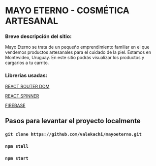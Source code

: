 # MAYO ETERNO - COSMÉTICA ARTESANAL

### Breve descripción del sitio:
Mayo Eterno se trata de un pequeño emprendimiento familiar en el que vendemos productos artesanales para el cuidado de la piel. Estamos en Montevideo, Uruguay. En este sitio podrás visualizar los productos y cargarlos a tu carrito.

### Librerias usadas: 

[REACT ROUTER DOM](https://reactrouter.com/en/main)

[REACT SPINNER](https://www.davidhu.io/react-spinners/)

[FIREBASE](https://firebase.google.com/?hl=es-419&gclid=CjwKCAjwpqCZBhAbEiwAa7pXedRD0y2I31szPG0AjybUAVQ07OvFhILNl0DF3Oh3kBQmgQySXiRFcBoCff8QAvD_BwE&gclsrc=aw.ds)

## Pasos para levantar el proyecto localmente

### ```git clone https://github.com/valekachi/mayoeterno.git```

### ```npm stall```


### ```npm start```

